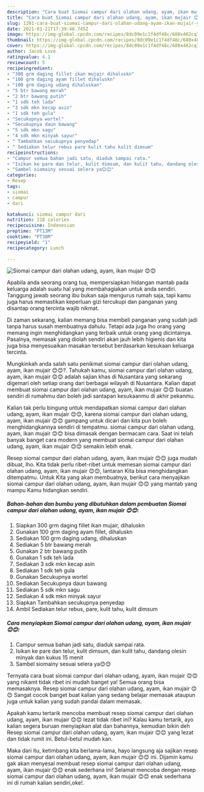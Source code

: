 ```yaml
---
description: "Cara buat Siomai campur dari olahan udang, ayam, ikan mujair 😊😊 yang nikmat dan Mudah Dibuat"
title: "Cara buat Siomai campur dari olahan udang, ayam, ikan mujair 😊😊 yang nikmat dan Mudah Dibuat"
slug: 1391-cara-buat-siomai-campur-dari-olahan-udang-ayam-ikan-mujair-yang-nikmat-dan-mudah-dibuat
date: 2021-01-21T17:39:48.745Z
image: https://img-global.cpcdn.com/recipes/8dc09e1c1f4df48c/680x482cq70/siomai-campur-dari-olahan-udang-ayam-ikan-mujair-😊😊-foto-resep-utama.jpg
thumbnail: https://img-global.cpcdn.com/recipes/8dc09e1c1f4df48c/680x482cq70/siomai-campur-dari-olahan-udang-ayam-ikan-mujair-😊😊-foto-resep-utama.jpg
cover: https://img-global.cpcdn.com/recipes/8dc09e1c1f4df48c/680x482cq70/siomai-campur-dari-olahan-udang-ayam-ikan-mujair-😊😊-foto-resep-utama.jpg
author: Jacob Love
ratingvalue: 4.1
reviewcount: 5
recipeingredient:
- "300 grm daging fillet ikan mujair dihaluskn"
- "100 grm daging ayam fillet dihaluskn"
- "100 grm daging udang dihaluskan"
- "5 btr bawang merah"
- "2 btr bawang putih"
- "1 sdk teh lada"
- "3 sdk mkn kecap asin"
- "1 sdk teh gula"
- "Secukupnya wortel"
- "Secukupnya daun bawang"
- "5 sdk mkn sagu"
- "4 sdk mkn minyak sayur"
- " Tambahkan secukupnya penyedap"
- " Sediakan telur rebus pare kulit tahu kulit dimsum"
recipeinstructions:
- "Campur semua bahan jadi satu, diaduk sampai rata."
- "Isikan ke pare dan telur, kulit dimsum, dan kulit tahu, dandang olesin minyak dan kukus 15 menit"
- "Sambel siomainy sesuai selera ya😊😊"
categories:
- Resep
tags:
- siomai
- campur
- dari

katakunci: siomai campur dari 
nutrition: 218 calories
recipecuisine: Indonesian
preptime: "PT13M"
cooktime: "PT38M"
recipeyield: "1"
recipecategory: Lunch

---
```



![Siomai campur dari olahan udang, ayam, ikan mujair 😊😊](https://img-global.cpcdn.com/recipes/8dc09e1c1f4df48c/680x482cq70/siomai-campur-dari-olahan-udang-ayam-ikan-mujair-😊😊-foto-resep-utama.jpg)

Apabila anda seorang orang tua, mempersiapkan hidangan mantab pada keluarga adalah suatu hal yang membahagiakan untuk anda sendiri. Tanggung jawab seorang ibu bukan saja mengurus rumah saja, tapi kamu juga harus memastikan keperluan gizi tercukupi dan panganan yang disantap orang tercinta wajib nikmat.

Di zaman  sekarang, kalian memang bisa membeli panganan yang sudah jadi tanpa harus susah membuatnya dahulu. Tetapi ada juga lho orang yang memang ingin menghidangkan yang terbaik untuk orang yang dicintainya. Pasalnya, memasak yang diolah sendiri akan jauh lebih higienis dan kita juga bisa menyesuaikan masakan tersebut berdasarkan kesukaan keluarga tercinta. 



Mungkinkah anda salah satu penikmat siomai campur dari olahan udang, ayam, ikan mujair 😊😊?. Tahukah kamu, siomai campur dari olahan udang, ayam, ikan mujair 😊😊 adalah sajian khas di Nusantara yang sekarang digemari oleh setiap orang dari berbagai wilayah di Nusantara. Kalian dapat membuat siomai campur dari olahan udang, ayam, ikan mujair 😊😊 buatan sendiri di rumahmu dan boleh jadi santapan kesukaanmu di akhir pekanmu.

Kalian tak perlu bingung untuk mendapatkan siomai campur dari olahan udang, ayam, ikan mujair 😊😊, karena siomai campur dari olahan udang, ayam, ikan mujair 😊😊 gampang untuk dicari dan kita pun boleh menghidangkannya sendiri di tempatmu. siomai campur dari olahan udang, ayam, ikan mujair 😊😊 bisa dimasak dengan bermacam cara. Saat ini telah banyak banget cara modern yang membuat siomai campur dari olahan udang, ayam, ikan mujair 😊😊 semakin lebih enak.

Resep siomai campur dari olahan udang, ayam, ikan mujair 😊😊 juga mudah dibuat, lho. Kita tidak perlu ribet-ribet untuk memesan siomai campur dari olahan udang, ayam, ikan mujair 😊😊, lantaran Kita bisa menghidangkan ditempatmu. Untuk Kita yang akan membuatnya, berikut cara menyajikan siomai campur dari olahan udang, ayam, ikan mujair 😊😊 yang mantab yang mampu Kamu hidangkan sendiri.

<!--inarticleads1-->

##### Bahan-bahan dan bumbu yang dibutuhkan dalam pembuatan Siomai campur dari olahan udang, ayam, ikan mujair 😊😊:

1. Siapkan 300 grm daging fillet ikan mujair, dihaluskn
1. Gunakan 100 grm daging ayam fillet, dihaluskn
1. Sediakan 100 grm daging udang, dihaluskan
1. Sediakan 5 btr bawang merah
1. Gunakan 2 btr bawang putih
1. Gunakan 1 sdk teh lada
1. Sediakan 3 sdk mkn kecap asin
1. Sediakan 1 sdk teh gula
1. Gunakan Secukupnya wortel
1. Sediakan Secukupnya daun bawang
1. Sediakan 5 sdk mkn sagu
1. Sediakan 4 sdk mkn minyak sayur
1. Siapkan  Tambahkan secukupnya penyedap
1. Ambil  Sediakan telur rebus, pare, kulit tahu, kulit dimsum




<!--inarticleads2-->

##### Cara menyiapkan Siomai campur dari olahan udang, ayam, ikan mujair 😊😊:

1. Campur semua bahan jadi satu, diaduk sampai rata.
1. Isikan ke pare dan telur, kulit dimsum, dan kulit tahu, dandang olesin minyak dan kukus 15 menit
1. Sambel siomainy sesuai selera ya😊😊




Ternyata cara buat siomai campur dari olahan udang, ayam, ikan mujair 😊😊 yang nikamt tidak ribet ini mudah banget ya! Semua orang bisa memasaknya. Resep siomai campur dari olahan udang, ayam, ikan mujair 😊😊 Sangat cocok banget buat kalian yang sedang belajar memasak ataupun juga untuk kalian yang sudah pandai dalam memasak.

Apakah kamu tertarik mencoba membuat resep siomai campur dari olahan udang, ayam, ikan mujair 😊😊 lezat tidak ribet ini? Kalau kamu tertarik, ayo kalian segera buruan menyiapkan alat dan bahannya, kemudian bikin deh Resep siomai campur dari olahan udang, ayam, ikan mujair 😊😊 yang lezat dan tidak rumit ini. Betul-betul mudah kan. 

Maka dari itu, ketimbang kita berlama-lama, hayo langsung aja sajikan resep siomai campur dari olahan udang, ayam, ikan mujair 😊😊 ini. Dijamin kamu gak akan menyesal membuat resep siomai campur dari olahan udang, ayam, ikan mujair 😊😊 enak sederhana ini! Selamat mencoba dengan resep siomai campur dari olahan udang, ayam, ikan mujair 😊😊 enak sederhana ini di rumah kalian sendiri,oke!.

